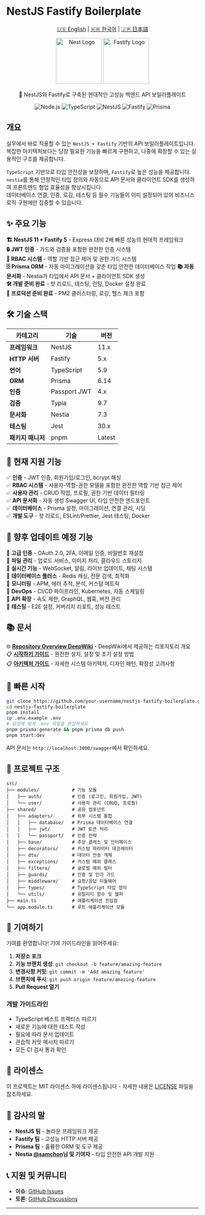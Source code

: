 # NestJS Fastify Boilerplate

<p align="center">
  <a href="../README.md">🇺🇸 English</a> |
  <a href="README-ko.md">🇰🇷 한국어</a> |
  <a href="README-ja.md">🇯🇵 日本語</a>
</p>

<p align="center">
  <a href="http://nestjs.com/" target="blank"><img src="https://nestjs.com/img/logo-small.svg" width="120" alt="Nest Logo" /></a>
  <a href="https://www.fastify.io/" target="blank"><img src="https://www.fastify.io/img/logos/fastify-black.svg" width="120" alt="Fastify Logo" /></a>
</p>

<p align="center">🚀 NestJS와 Fastify로 구축된 현대적인 고성능 백엔드 API 보일러플레이트</p>

<p align="center">
  <img src="https://img.shields.io/badge/Node.js-22-green" alt="Node.js" />
  <img src="https://img.shields.io/badge/TypeScript-5.9-blue" alt="TypeScript" />
  <img src="https://img.shields.io/badge/NestJS-11-red" alt="NestJS" />
  <img src="https://img.shields.io/badge/Fastify-5-black" alt="Fastify" />
  <img src="https://img.shields.io/badge/Prisma-6.14-darkblue" alt="Prisma" />
</p>

## 개요

실무에서 바로 적용할 수 있는 `NestJS + Fastify` 기반의 API 보일러플레이트입니다.  
복잡한 아키텍처보다는 당장 필요한 기능을 빠르게 구현하고, 나중에 확장할 수 있는 실용적인 구조를 제공합니다.

`TypeScript` 기반으로 타입 안전성을 보장하며, `Fastify`로 높은 성능을 제공합니다.  
`nestia`를 통해 안정적인 타입 정의와 자동으로 API 문서와 클라이언트 SDK를 생성하여 프론트엔드 협업 효율성을 향상시킵니다.  
데이터베이스 연결, 인증, 로깅, 테스팅 등 필수 기능들이 이미 설정되어 있어 비즈니스 로직 구현에만 집중할 수 있습니다.

## ✨ 주요 기능

**🏗️ NestJS 11 + Fastify 5** - Express 대비 2배 빠른 성능의 현대적 프레임워크  
**🔒 JWT 인증** - 가드와 검증을 포함한 완전한 인증 시스템  
**👥 RBAC 시스템** - 역할 기반 접근 제어 및 권한 가드 시스템  
**🗄️ Prisma ORM** - 자동 마이그레이션을 갖춘 타입 안전한 데이터베이스 작업
**📚 자동 문서화** - Nestia가 타입에서 API 문서 + 클라이언트 SDK 생성  
**🛠️ 개발 준비 완료** - 핫 리로드, 테스팅, 린팅, Docker 설정 완료  
**🚀 프로덕션 준비 완료** - PM2 클러스터링, 로깅, 헬스 체크 포함

## 🛠️ 기술 스택

| 카테고리          | 기술         | 버전   |
| ----------------- | ------------ | ------ |
| **프레임워크**    | NestJS       | 11.x   |
| **HTTP 서버**     | Fastify      | 5.x    |
| **언어**          | TypeScript   | 5.9    |
| **ORM**           | Prisma       | 6.14   |
| **인증**          | Passport JWT | 4.x    |
| **검증**          | Typia        | 9.7    |
| **문서화**        | Nestia       | 7.3    |
| **테스팅**        | Jest         | 30.x   |
| **패키지 매니저** | pnpm         | Latest |

## 🎯 현재 지원 기능

✅ **인증** - JWT 인증, 회원가입/로그인, bcrypt 해싱  
✅ **RBAC 시스템** - 사용자-역할-권한 모델을 포함한 완전한 역할 기반 접근 제어  
✅ **사용자 관리** - CRUD 작업, 프로필, 권한 기반 데이터 필터링  
✅ **API 문서화** - 자동 생성 Swagger UI, 타입 안전한 엔드포인트  
✅ **데이터베이스** - Prisma 설정, 마이그레이션, 연결 관리, 시딩  
✅ **개발 도구** - 핫 리로드, ESLint/Prettier, Jest 테스팅, Docker

## 🔮 향후 업데이트 예정 기능

🔄 **고급 인증** - OAuth 2.0, 2FA, 이메일 인증, 비밀번호 재설정  
🔄 **파일 관리** - 업로드 서비스, 이미지 처리, 클라우드 스토리지  
🔄 **실시간 기능** - WebSocket, 알림, 라이브 업데이트, 채팅 시스템  
🔄 **데이터베이스 플러스** - Redis 캐싱, 전문 검색, 최적화  
🔄 **모니터링** - APM, 에러 추적, 분석, 커스텀 메트릭  
🔄 **DevOps** - CI/CD 파이프라인, Kubernetes, 자동 스케일링  
🔄 **API 확장** - 속도 제한, GraphQL, 웹훅, 버전 관리  
🔄 **테스팅** - E2E 설정, 커버리지 리포트, 성능 테스트

## 📚 문서

🌐 **[Repository Overview DeepWiki](https://deepwiki.com/gargoyle92/nestjs-fastify-boilerplate)** - DeepWiki에서 제공하는 리포지토리 개요  
📋 **[시작하기 가이드](getting-started.md)** - 완전한 설치, 설정 및 초기 설정 방법  
📋 **[아키텍처 가이드](architecture.md)** - 자세한 시스템 아키텍처, 디자인 패턴, 확장성 고려사항

## 🚀 빠른 시작

```bash
git clone https://github.com/your-username/nestjs-fastify-boilerplate.git
cd nestjs-fastify-boilerplate
pnpm install
cp .env.example .env
# 설정에 맞게 .env 파일을 편집하세요
pnpm prisma:generate && pnpm prisma db push
pnpm start:dev
```

API 문서는 `http://localhost:3000/swagger`에서 확인하세요.

## 📁 프로젝트 구조

```
src/
├── modules/            # 기능 모듈
│   ├── auth/           # 인증 (로그인, 회원가입, JWT)
│   └── user/           # 사용자 관리 (CRUD, 프로필)
├── shared/             # 공유 컴포넌트
│   ├── adapters/       # 외부 시스템 통합
│   │   ├── database/   # Prisma 데이터베이스 연결
│   │   ├── jwt/        # JWT 토큰 처리
│   │   └── passport/   # 인증 전략
│   ├── base/           # 추상 클래스 및 인터페이스
│   ├── decorators/     # 커스텀 파라미터 데코레이터
│   ├── dto/            # 데이터 전송 객체
│   ├── exceptions/     # 커스텀 예외 클래스
│   ├── filters/        # 글로벌 예외 필터
│   ├── guards/         # 인증 및 인가 가드
│   ├── middleware/     # 요청/응답 미들웨어
│   ├── types/          # TypeScript 타입 정의
│   └── utils/          # 유틸리티 함수 및 헬퍼
├── main.ts             # 애플리케이션 진입점
└── app.module.ts       # 루트 애플리케이션 모듈
```

## 🤝 기여하기

기여를 환영합니다! 기여 가이드라인을 읽어주세요:

1. **저장소 포크**
2. **기능 브랜치 생성**: `git checkout -b feature/amazing-feature`
3. **변경사항 커밋**: `git commit -m 'Add amazing feature'`
4. **브랜치에 푸시**: `git push origin feature/amazing-feature`
5. **Pull Request 열기**

### 개발 가이드라인

- TypeScript 베스트 프랙티스 따르기
- 새로운 기능에 대한 테스트 작성
- 필요에 따라 문서 업데이트
- 관습적 커밋 메시지 따르기
- 모든 CI 검사 통과 확인

## 📄 라이센스

이 프로젝트는 MIT 라이센스 하에 라이센스됩니다 - 자세한 내용은 [LICENSE](LICENSE) 파일을 참조하세요.

## 🙏 감사의 말

- **NestJS 팀** - 놀라운 프레임워크 제공
- **Fastify 팀** - 고성능 HTTP 서버 제공
- **Prisma 팀** - 훌륭한 ORM 및 도구 제공
- **Nestia [@samchon](https://github.com/samchon)님 및 기여자** - 타입 안전한 API 개발 지원

## 📞 지원 및 커뮤니티

- **이슈**: [GitHub Issues](https://github.com/your-username/nestjs-fastify-boilerplate/issues)
- **토론**: [GitHub Discussions](https://github.com/your-username/nestjs-fastify-boilerplate/discussions)

---
